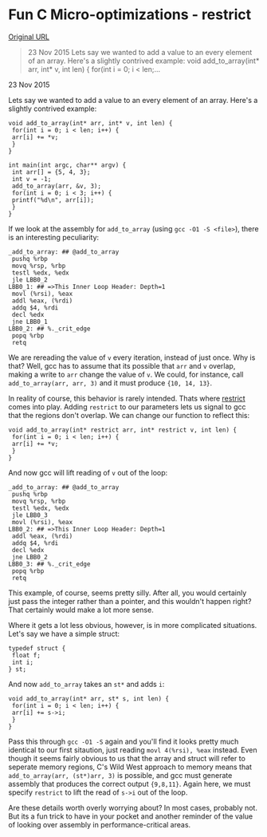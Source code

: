 # Fun C Micro-optimizations - restrict

[Original URL](http://jcdav.is/2015/11/23/Fun-C-Micro-optimizations-restrict/)

> 23 Nov 2015 Lets say we wanted to add a value to an every element of an array. Here's a slightly contrived example: void add_to_array(int* arr, int* v, int len) { for(int i = 0; i < len;...

<span class="post-date">23 Nov 2015</span>

 Lets say we wanted to add a value to an every element of an array. Here's a slightly contrived example:

```
void add_to_array(int* arr, int* v, int len) {
 for(int i = 0; i < len; i++) {
 arr[i] += *v;
 }
}

int main(int argc, char** argv) {
 int arr[] = {5, 4, 3};
 int v = -1;
 add_to_array(arr, &v, 3);
 for(int i = 0; i < 3; i++) {
 printf("%d\n", arr[i]);
 }
}
```

If we look at the assembly for `add_to_array` (using `gcc -O1 -S <file>`), there is an interesting peculiarity:

```
_add_to_array: ## @add_to_array
 pushq %rbp
 movq %rsp, %rbp
 testl %edx, %edx
 jle LBB0_2
LBB0_1: ## =>This Inner Loop Header: Depth=1
 movl (%rsi), %eax
 addl %eax, (%rdi)
 addq $4, %rdi
 decl %edx
 jne LBB0_1
LBB0_2: ## %._crit_edge
 popq %rbp
 retq
```

We are rereading the value of `v` every iteration, instead of just once. Why is that? Well, gcc has to assume that its possible that `arr` and `v` overlap, making a write to `arr` change the value of `v`. We could, for instance, call `add_to_array(arr, arr, 3)` and it must produce `{10, 14, 13}`.

In reality of course, this behavior is rarely intended. Thats where [restrict](https://en.wikipedia.org/wiki/Restrict) comes into play. Adding `restrict` to our parameters lets us signal to gcc that the regions don't overlap. We can change our function to reflect this:

```
void add_to_array(int* restrict arr, int* restrict v, int len) {
 for(int i = 0; i < len; i++) {
 arr[i] += *v;
 }
}
```

And now gcc will lift reading of `v` out of the loop:

```
_add_to_array: ## @add_to_array
 pushq %rbp
 movq %rsp, %rbp
 testl %edx, %edx
 jle LBB0_3
 movl (%rsi), %eax
LBB0_2: ## =>This Inner Loop Header: Depth=1
 addl %eax, (%rdi)
 addq $4, %rdi
 decl %edx
 jne LBB0_2
LBB0_3: ## %._crit_edge
 popq %rbp
 retq
```

This example, of course, seems pretty silly. After all, you would certainly just pass the integer rather than a pointer, and this wouldn't happen right? That certainly would make a lot more sense.

Where it gets a lot less obvious, however, is in more complicated situations. Let's say we have a simple struct:

```
typedef struct {
 float f;
 int i;
} st;
```

And now `add_to_array` takes an `st*` and adds `i`:

```
void add_to_array(int* arr, st* s, int len) {
 for(int i = 0; i < len; i++) {
 arr[i] += s->i;
 }
}
```

Pass this through `gcc -O1 -S` again and you'll find it looks pretty much identical to our first sitaution, just reading `movl 4(%rsi), %eax` instead. Even though it seems fairly obvious to us that the array and struct will refer to seperate memory regions, C's Wild West approach to memory means that `add_to_array(arr, (st*)arr, 3)` is possible, and gcc must generate assembly that produces the correct output `{9,8,11}`. Again here, we must specify `restrict` to lift the read of `s->i` out of the loop.

Are these details worth overly worrying about? In most cases, probably not. But its a fun trick to have in your pocket and another reminder of the value of looking over assembly in performance-critical areas.
